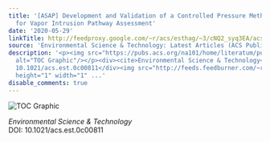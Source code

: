 ```yaml
---
title: '[ASAP] Development and Validation of a Controlled Pressure Method Test Protocol
  for Vapor Intrusion Pathway Assessment'
date: '2020-05-29'
linkTitle: http://feedproxy.google.com/~r/acs/esthag/~3/cNQ2_syq3EA/acs.est.0c00811
source: 'Environmental Science & Technology: Latest Articles (ACS Publications)'
description: '<p><img src="https://pubs.acs.org/na101/home/literatum/publisher/achs/journals/content/esthag/0/esthag.ahead-of-print/acs.est.0c00811/20200529/images/medium/es0c00811_0006.gif"
  alt="TOC Graphic"/></p><div><cite>Environmental Science & Technology</cite></div><div>DOI:
  10.1021/acs.est.0c00811</div><img src="http://feeds.feedburner.com/~r/acs/esthag/~4/cNQ2_syq3EA"
  height="1" width="1" ...'
disable_comments: true
---
```

<p><img src="https://pubs.acs.org/na101/home/literatum/publisher/achs/journals/content/esthag/0/esthag.ahead-of-print/acs.est.0c00811/20200529/images/medium/es0c00811_0006.gif" alt="TOC Graphic"/></p><div><cite>Environmental Science & Technology</cite></div><div>DOI: 10.1021/acs.est.0c00811</div><img src="http://feeds.feedburner.com/~r/acs/esthag/~4/cNQ2_syq3EA" height="1" width="1" ...